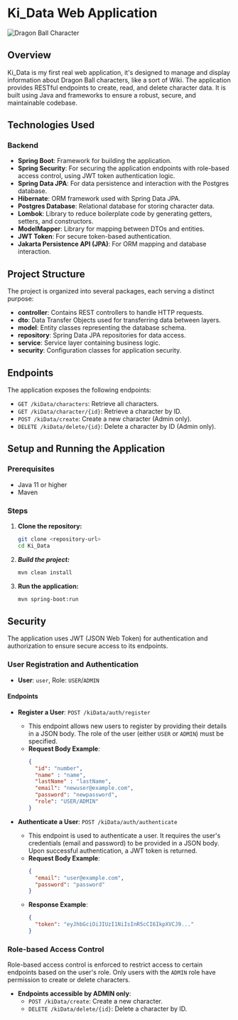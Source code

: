 # Ki_Data Web Application
![Dragon Ball Character](https://images-wixmp-ed30a86b8c4ca887773594c2.wixmp.com/f/df0411c5-1b85-411b-88fe-2bd41f3c83cd/dhr4h2t-ca1e82d7-e888-42db-946f-4a6a61a9abef.png?token=eyJ0eXAiOiJKV1QiLCJhbGciOiJIUzI1NiJ9.eyJzdWIiOiJ1cm46YXBwOjdlMGQxODg5ODIyNjQzNzNhNWYwZDQxNWVhMGQyNmUwIiwiaXNzIjoidXJuOmFwcDo3ZTBkMTg4OTgyMjY0MzczYTVmMGQ0MTVlYTBkMjZlMCIsIm9iaiI6W1t7InBhdGgiOiJcL2ZcL2RmMDQxMWM1LTFiODUtNDExYi04OGZlLTJiZDQxZjNjODNjZFwvZGhyNGgydC1jYTFlODJkNy1lODg4LTQyZGItOTQ2Zi00YTZhNjFhOWFiZWYucG5nIn1dXSwiYXVkIjpbInVybjpzZXJ2aWNlOmZpbGUuZG93bmxvYWQiXX0.dOzeBbpJ6URZN53j39ad9yx3kdAYSuIDmrXbS07cY_I)
## Overview
Ki_Data is my first real web application, it's designed to manage and display information about Dragon Ball characters, like a sort of Wiki. The application provides RESTful endpoints to create, read, and delete character data. It is built using Java and frameworks to ensure a robust, secure, and maintainable codebase.

## Technologies Used

### Backend
- **Spring Boot**: Framework for building the application.
- **Spring Security**: For securing the application endpoints with role-based access control, using JWT token authentication logic.
- **Spring Data JPA**: For data persistence and interaction with the Postgres database.
- **Hibernate**: ORM framework used with Spring Data JPA.
- **Postgres Database**: Relational database for storing character data.
- **Lombok**: Library to reduce boilerplate code by generating getters, setters, and constructors.
- **ModelMapper**: Library for mapping between DTOs and entities.
- **JWT Token**: For secure token-based authentication.
- **Jakarta Persistence API (JPA)**: For ORM mapping and database interaction.

## Project Structure
The project is organized into several packages, each serving a distinct purpose:

- **controller**: Contains REST controllers to handle HTTP requests.
- **dto**: Data Transfer Objects used for transferring data between layers.
- **model**: Entity classes representing the database schema.
- **repository**: Spring Data JPA repositories for data access.
- **service**: Service layer containing business logic.
- **security**: Configuration classes for application security.

## Endpoints
The application exposes the following endpoints:

- `GET /kiData/characters`: Retrieve all characters.
- `GET /kiData/character/{id}`: Retrieve a character by ID.
- `POST /kiData/create`: Create a new character (Admin only).
- `DELETE /kiData/delete/{id}`: Delete a character by ID (Admin only).

## Setup and Running the Application

### Prerequisites
- Java 11 or higher
- Maven

### Steps
1. **Clone the repository:**
   ```bash
   git clone <repository-url>
   cd Ki_Data

2. ***Build the project:*** 
   ```bash
   mvn clean install
3. **Run the application:**
   ```bash
   mvn spring-boot:run

## Security

The application uses JWT (JSON Web Token) for authentication and authorization to ensure secure access to its endpoints.

### User Registration and Authentication

- **User**: `user`, Role: `USER`/`ADMIN`

#### Endpoints

- **Register a User**: `POST /kiData/auth/register`
   - This endpoint allows new users to register by providing their details in a JSON body. The role of the user (either `USER` or `ADMIN`) must be specified.
   - **Request Body Example**:
     ```json
     {
       "id": "number",
       "name" : "name",
       "lastName" : "lastName", 
       "email": "newuser@example.com",
       "password": "newpassword",
       "role": "USER/ADMIN"
     }
     ```

- **Authenticate a User**: `POST /kiData/auth/authenticate`
   - This endpoint is used to authenticate a user. It requires the user's credentials (email and password) to be provided in a JSON body. Upon successful authentication, a JWT token is returned.
   - **Request Body Example**:
     ```json
     {
       "email": "user@example.com",
       "password": "password"
     }
     ```
   - **Response Example**:
     ```json
     {
       "token": "eyJhbGciOiJIUzI1NiIsInR5cCI6IkpXVCJ9..."
     }
     ```

### Role-based Access Control

Role-based access control is enforced to restrict access to certain endpoints based on the user's role. Only users with the `ADMIN` role have permission to create or delete characters.

- **Endpoints accessible by ADMIN only**:
   - `POST /kiData/create`: Create a new character.
   - `DELETE /kiData/delete/{id}`: Delete a character by ID.
